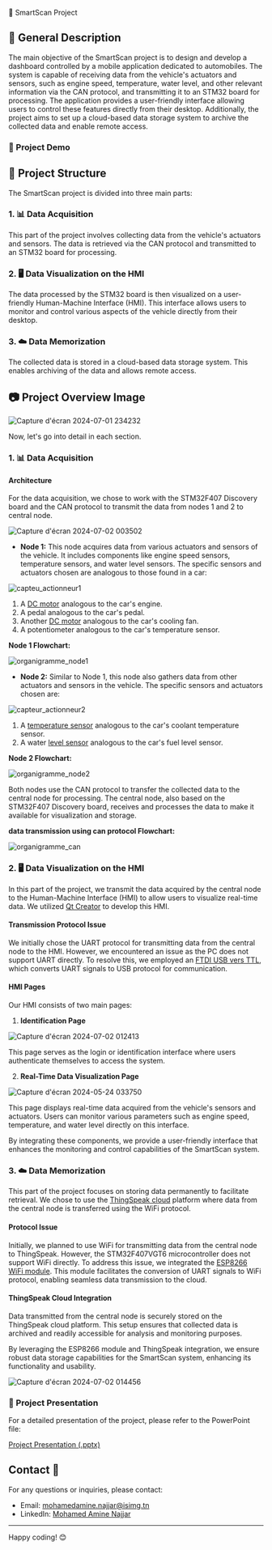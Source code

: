  🚗 SmartScan Project

## 🌟 General Description
The main objective of the SmartScan project is to design and develop a dashboard controlled by a mobile application dedicated to automobiles. The system is capable of receiving data from the vehicle's actuators and sensors, such as engine speed, temperature, water level, and other relevant information via the CAN protocol, and transmitting it to an STM32 board for processing. The application provides a user-friendly interface allowing users to control these features directly from their desktop. Additionally, the project aims to set up a cloud-based data storage system to archive the collected data and enable remote access.

### 🎥 Project Demo

## 📁 Project Structure
The SmartScan project is divided into three main parts:

### 1. 📊 Data Acquisition
This part of the project involves collecting data from the vehicle's actuators and sensors. The data is retrieved via the CAN protocol and transmitted to an STM32 board for processing.

### 2. 🖥️ Data Visualization on the HMI
The data processed by the STM32 board is then visualized on a user-friendly Human-Machine Interface (HMI). This interface allows users to monitor and control various aspects of the vehicle directly from their desktop.

### 3. ☁️ Data Memorization
The collected data is stored in a cloud-based data storage system. This enables archiving of the data and allows remote access.

## 📷 Project Overview Image


![Capture d'écran 2024-07-01 234232](https://github.com/mohamedaminenajjar/Smartscan/assets/152156763/1f6db4e9-ae3b-4eb1-8abd-d40304ab9aa6)


Now, let's go into detail in each section.

### 1. 📊 Data Acquisition

#### Architecture

For the data acquisition, we chose to work with the STM32F407 Discovery board and the CAN protocol to transmit the data from nodes 1 and 2 to central node.

![Capture d'écran 2024-07-02 003502](https://github.com/mohamedaminenajjar/Smartscan/assets/152156763/368e4252-6b97-47d8-94f8-5e6ee869fb9a)


- **Node 1:** This node acquires data from various actuators and sensors of the vehicle. It includes components like engine speed sensors, temperature sensors, and water level sensors. The specific sensors and actuators chosen are analogous to those found in a car:
 
![capteu_actionneur1](https://github.com/mohamedaminenajjar/Smartscan/assets/152156763/8e7cf161-87c7-4ec7-8a2c-2438844d89f2)

 1. A [DC motor](https://www.smart-cube.biz/produit/moteur-n20-12v-1000-rpm/) analogous to the car's engine.
  2. A pedal analogous to the car's pedal.
  3. Another [DC motor](https://www.smart-cube.biz/produit/moteur-n20-12v-1000-rpm/) analogous to the car's cooling fan.
  4. A potentiometer analogous to the car's temperature sensor.

 **Node 1 Flowchart:**

![organigramme_node1](https://github.com/mohamedaminenajjar/Smartscan/assets/152156763/650a8326-232b-4662-9484-68c3bcc75bec)


- **Node 2:** Similar to Node 1, this node also gathers data from other actuators and sensors in the vehicle. The specific sensors and actuators chosen are:


![capteur_actionneur2](https://github.com/mohamedaminenajjar/Smartscan/assets/152156763/ad785be6-c150-48d7-88a9-7a836ad83a8b)


  1. A [temperature sensor](https://www.smart-cube.biz/produit/module-dht11/) analogous to the car's coolant temperature sensor.
  2. A water [level sensor](https://www.smart-cube.biz/produit/capteur-de-niveau-pour-les-liquides/) analogous to the car's fuel level sensor.

 **Node 2 Flowchart:**

![organigramme_node2](https://github.com/mohamedaminenajjar/Smartscan/assets/152156763/8267ff65-dfdd-4734-831c-660ceb89e0ea)


Both nodes use the CAN protocol to transfer the collected data to the central node for processing. The central node, also based on the STM32F407 Discovery board, receives and processes the data to make it available for visualization and storage.

 **data transmission using can protocol Flowchart:**

![organigramme_can](https://github.com/mohamedaminenajjar/Smartscan/assets/152156763/a624d08e-cd64-4cca-95be-2bd2d008a2cd)

### 2. 🖥️ Data Visualization on the HMI
In this part of the project, we transmit the data acquired by the central node to the Human-Machine Interface (HMI) to allow users to visualize real-time data. We utilized [Qt Creator](https://www.qt.io/product/development-tools) to develop this HMI.

#### Transmission Protocol Issue
We initially chose the UART protocol for transmitting data from the central node to the HMI. However, we encountered an issue as the PC does not support UART directly. To resolve this, we employed an [FTDI USB vers TTL](https://souilah-electronique.tn/modules-et-capteurs/120-module-adaptateur-serie-ft232rl-usb-vers-ttl-5v-33v-pour-arduino.html), which converts UART signals to USB protocol for communication.

#### HMI Pages
Our HMI consists of two main pages:

1. **Identification Page**

![Capture d'écran 2024-07-02 012413](https://github.com/mohamedaminenajjar/Smartscan/assets/152156763/982a487f-bc91-4fd6-bc48-af72e248b50d)

   This page serves as the login or identification interface where users authenticate themselves to access the system.

2. **Real-Time Data Visualization Page**

![Capture d'écran 2024-05-24 033750](https://github.com/mohamedaminenajjar/Smartscan/assets/152156763/67ad25ca-2d79-44b8-a70e-11d025704f34)

   This page displays real-time data acquired from the vehicle's sensors and actuators. Users can monitor various parameters such as engine speed, temperature, and water level directly on this interface.

By integrating these components, we provide a user-friendly interface that enhances the monitoring and control capabilities of the SmartScan system.

### 3. ☁️ Data Memorization
This part of the project focuses on storing data permanently to facilitate retrieval. We chose to use the [ThingSpeak cloud](https://thingspeak.com) platform where data from the central node is transferred using the WiFi protocol.

#### Protocol Issue
Initially, we planned to use WiFi for transmitting data from the central node to ThingSpeak. However, the STM32F407VGT6 microcontroller does not support WiFi directly. To address this issue, we integrated the [ESP8266 WiFi module](https://www.didactico.tn/produit/module-wifi-esp-01-esp8266-2/). This module facilitates the conversion of UART signals to WiFi protocol, enabling seamless data transmission to the cloud.

#### ThingSpeak Cloud Integration
Data transmitted from the central node is securely stored on the ThingSpeak cloud platform. This setup ensures that collected data is archived and readily accessible for analysis and monitoring purposes.

By leveraging the ESP8266 module and ThingSpeak integration, we ensure robust data storage capabilities for the SmartScan system, enhancing its functionality and usability.

![Capture d'écran 2024-07-02 014456](https://github.com/mohamedaminenajjar/Smartscan/assets/152156763/82b7b761-f987-4152-b318-abadee542d0f)

### 📄 Project Presentation
For a detailed presentation of the project, please refer to the PowerPoint file:

[Project Presentation (.pptx)](link_to_your_presentation.pptx)

## Contact 📧

For any questions or inquiries, please contact:
- Email: [mohamedamine.najjar@isimg.tn](https://mail.google.com/mail/u/0/?fs=1&tf=cm&source=mailto&to=mohamedamine.najjar@isimg.tn)
- LinkedIn: [Mohamed Amine Najjar](https://www.linkedin.com/in/mohamed-amine-najjar-2808a726b/)

---

Happy coding! 😊
